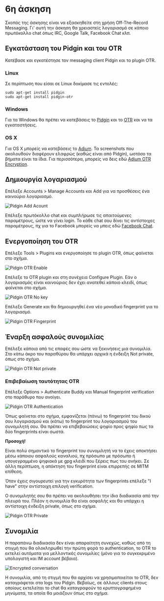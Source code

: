 # 6η άσκηση

Σκοπός της άσκησης είναι να εξασκηθείτε στη χρήση Off-The-Record Messaging. Γι' αυτή την άσκηση θα χρειαστείς λογαριασμό σε κάποιο πρωτόκολλο chat όπως IRC, Google Talk, Facebook Chat κλπ.

## Εγκατάσταση του Pidgin και του OTR

Κατέβασε και εγκατέστησε τον messaging client Pidgin και το plugin OTR.

### Linux
Σε περίπτωση που είσαι σε Linux δοκίμασε τις εντολές:

    sudo apt-get install pidgin
    sudo apt-get install pidgin-otr

### Windows
Για τα Windows θα πρέπει να κατεβάσεις το [Pidgin](https://www.pidgin.im/download/) και το [OTR](https://otr.cypherpunks.ca/) και να τα εγκαταστήσεις.

### OS X
Για OS X μπορείς να κατεβάσεις το [Adium](https://adium.im/). Τα screenshots που ακολουθούν διαφέρουν ελαφρώς (καθώς είναι από Pidgin), ωστόσο τα βήματα είναι τα ίδια. Για περισσότερα, μπορείς να δεις εδώ [Adium OTR Encryption](https://adium.im/help/pgs/AdvancedFeatures-OTREncryption.html).

## Δημιουργία λογαριασμού

Επέλεξε Accounts > Manage Accounts και Add για να προσθέσεις ένα καινούριο λογαριασμό.

![Pidgin Add Acount](/exercises/otr/01.png)

Επέλεξε πρωτόκολλο chat και συμπλήρωσε τις απαιτούμενες παραμέτρους, ώστε να γίνει login. Το κάθε chat σου δίνει τις αντίστοιχες παραμέτρους, πχ για το Facebook μπορείς να μπεις εδώ [Facebook Chat](https://www.facebook.com/sitetour/chat.php).

## Ενεργοποίηση του OTR

Επέλεξε Tools > Plugins και ενεργοποίησε το plugin OTR, όπως φαίνεται στο σχήμα.

![Pidgin OTR Enable](/exercises/otr/02.png)

Επέλεξε το OTR plugin και στη συνέχεια Configure Plugin. Εάν ο λογαριασμός είναι καινούριος δεν έχει ανατεθεί κάποιο κλειδί, όπως φαίνεται στο σχήμα.

![Pidgin OTR No key](/exercises/otr/03.png)

Επέλεξε Generate και θα δημιουργηθεί ένα νέο μοναδικό fingerprint για το λογαριασμό.

![Pidgin OTR Fingerprint](/exercises/otr/04.png)

## Έναρξη ασφαλούς συνομιλίας

Επέλεξε κάποια από τις επαφές σου ώστε να ξεκινήσεις μια συνομιλία. Στο κάτω άκρο του παραθύρου θα υπάρχει αρχικά η ένδειξη Not private, όπως στο σχήμα.

![Pidgin OTR Not private](/exercises/otr/05.png)

### Επιβεβαίωση ταυτότητας OTR

Επέλεξε Options > Authenticate Buddy και Manual fingerprint verification στο παράθυρο που ανοίγει.

![Pidgin OTR Authentication](/exercises/otr/06.png)

Όπως φαίνεται στο σχήμα, εμφανίζεται (πάνω) το fingerprint του δικού σου λογαριασμού και (κάτω) το fingerprint του λογαριασμού του συνομιλητή σου. Θα πρέπει να επιβεβαιώσεις ψηφίο προς ψηφίο πως τα δύο fingerprints είναι σωστά.

**Προσοχή!**

Είναι πολύ σημαντικό το fingerprint του συνομιλητή να το έχεις αποκτήσει μέσω κάποιου ασφαλούς καναλιού, πχ πρόσωπο με πρόσωπο ή υπογεγραμμένο ψηφιακά με gpg κλειδί που ξέρεις πως του ανήκει. Σε άλλη περίπτωση, η απόκτηση του fingerprint είναι επιρρεπής σε MITM επίθεση.

Όταν έχεις σιγουρευτεί για την εγκυρότητα των fingerprints επέλεξε "I have" στην αντίστοιχη επιλογή verification.

Ο συνομιλητής σου θα πρέπει να ακολουθήσει την ίδια διαδικασία από την πλευρά του. Πλέον η συνομιλία θα είναι ασφαλής και θα υπάρχει η αντίστοιχη ένδειξη private, όπως στο σχήμα.

![Pidgin OTR Private](/exercises/otr/07.png)

## Συνομιλία

Η παραπάνω διαδικασία δεν είναι απαραίτητη συνεχώς, καθώς από τη στιγμή που θα ολοκληρωθεί την πρώτη φορά το authentication, το OTR το εκτελεί αυτόματα για μελλοντικές συνομιλίες (μόνο για το συγκεκριμένο υπολογιστή και IM account βέβαια).

![Encrypted conversation](/exercises/otr/08.PNG)

Η συνομιλία, από τη στιγμή που θα αρχίσει να χρησιμοποιείται το OTR, δεν καταγράφεται στα logs του Pidgin. Βεβαίως, σε άλλους clients στους οποίους εκτελείται το chat θα καταγραφούν τα κρυπτογραφημένα μηνύματα, τα οποία θα μοιάζουν όπως στο σχήμα.
